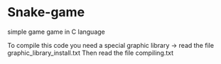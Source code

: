 # Snake-game
simple game game in C language

To compile this code you need a special graphic library -> read the file graphic_library_install.txt
Then read the file compiling.txt
